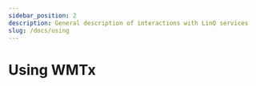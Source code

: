 ```yaml
---
sidebar_position: 2
description: General description of interactions with LinQ services
slug: /docs/using
---
```


# Using WMTx


